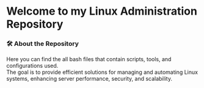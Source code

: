 # Welcome to my Linux Administration Repository
### 🛠️ About the Repository
Here you can find the all bash files that contain scripts, tools, and configurations used.<br/>
The goal is to provide efficient solutions for managing and automating Linux systems, enhancing server performance, security, and scalability.<br/>
